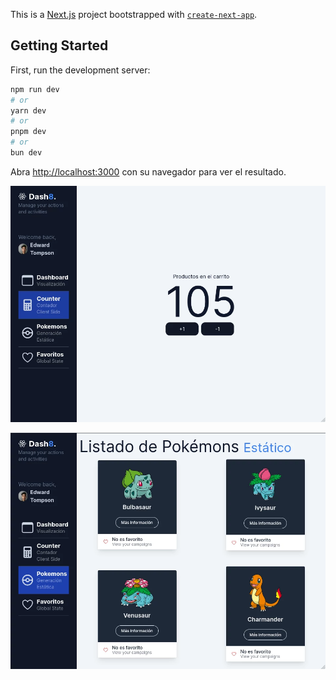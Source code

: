 This is a [Next.js](https://nextjs.org/) project bootstrapped with [`create-next-app`](https://github.com/vercel/next.js/tree/canary/packages/create-next-app).

## Getting Started

First, run the development server:

```bash
npm run dev
# or
yarn dev
# or
pnpm dev
# or
bun dev
```

Abra [http://localhost:3000](http://localhost:3000)  con su navegador para ver el resultado.

 ![Captura de pantalla](images/captura-001.webp) 
 
 ![Captura de pantalla](images/captura-002.webp)